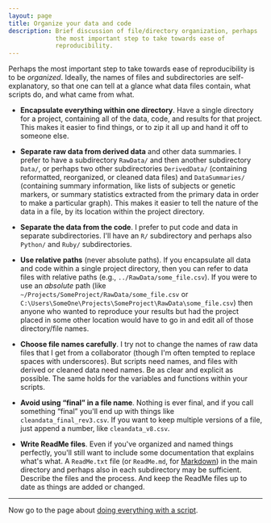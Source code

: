 ```yaml
---
layout: page
title: Organize your data and code
description: Brief discussion of file/directory organization, perhaps
             the most important step to take towards ease of
             reproducibility.
---
```


Perhaps the most important step to take towards ease of
reproducibility is to be _organized_. Ideally, the names of files and
subdirectories are self-explanatory, so that one can tell at a glance
what data files contain, what scripts do, and what came from what.

- **Encapsulate everything within one directory**. Have a single
    directory for a project, containing all of the data, code, and
    results for that project. This makes it easier to find things, or
    to zip it all up and hand it off to someone else.

- **Separate raw data from derived data** and other data summaries. I
    prefer to have a subdirectory `RawData/` and then another
    subdirectory `Data/`, or perhaps two other subdirectories
    `DerivedData/` (containing reformatted, reorganized, or cleaned
    data files) and `DataSummaries/` (containing summary information,
    like lists of subjects or genetic markers, or summary statistics
    extracted from the primary data in order to make a particular
    graph). This makes it easier to tell the nature of the data in a
    file, by its location within the project directory.

- **Separate the data from the code**. I prefer to put code and data in
    separate subdirectories. I'll have an `R/` subdirectory and
    perhaps also `Python/` and `Ruby/` subdirectories.

- **Use relative paths** (never absolute paths). If you encapsulate
    all data and code within a single project directory, then you can
    refer to data files with relative paths (e.g.,
    `../RawData/some_file.csv`). If you were to use an _absolute_
    path (like `~/Projects/SomeProject/RawData/some_file.csv` or
    `C:\Users\SomeOne\Projects\SomeProject\RawData\some_file.csv`)
    then anyone who wanted to reproduce your results but had the
    project placed in some other location would have to go in and edit
    all of those directory/file names.

- **Choose file names carefully**. I try not to change the names of
    raw data files that I get from a collaborator (though I'm often
    tempted to replace spaces with underscores). But scripts need
    names, and files with derived or cleaned data need names. Be as
    clear and explicit as possible. The same holds for the variables
    and functions within your scripts.

- **Avoid using &ldquo;final&rdquo; in a file name**. Nothing is ever
    final, and if you call something &ldquo;final&rdquo; you'll end up
    with things like `cleandata_final_rev3.csv`. If you want to keep
    multiple versions of a file, just append a number, like
    `cleandata_v8.csv`.

- **Write ReadMe files**. Even if you've organized and named things
    perfectly, you'll still want to include some documentation that
    explains what's what. A `ReadMe.txt` file (or `ReadMe.md`, for
    [Markdown](http://daringfireball.net/projects/markdown/)) in the
    main directory and perhaps also in each subdirectory may be
    sufficient. Describe the files and the process. And keep the
    ReadMe files up to date as things are added or changed.

---

Now go to the page about [doing everything with a script](scripts.html).
